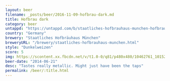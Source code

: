```yaml
---
layout: beer
filename: _posts/beer/2016-11-09-hofbrau-dark.md
title: Hofbrau dark
category: beer
untappd: "https://untappd.com/b/staatliches-hofbrauhaus-munchen-hofbrau-schwarze-weisse--dark-wheat--hefeweizen-dunkel/25780"
country: "Germany"
brewery: "Staatliches Hofbräuhaus München"
breweryURL: "/brewery/staatliches-hofbrauhaus-munchen.html"
style: "Dunkelweizen"
score: 5
img: https://scontent.xx.fbcdn.net/v/t1.0-0/q81/p480x480/10462761_10152534310558745_1029523877930371907_n.jpg?oh=9ae0e091972462003818db2ba9a1970c&oe=5A0F4621
beer-date: "2014-06-21"
desc: "Tastes really metallic. Might just have been the taps"
permalink: /beer/:title.html
---
```

